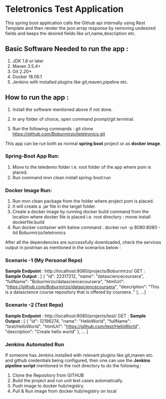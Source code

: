 # Teletronics Test Application
This spring boot application calls the Github api internally using Rest Template and then render the json array response by removing undesired fields and keeps the desired fields like url,name,description etc.

## Basic Software Needed to run the app :
1. JDK 1.8 or later
2. Maven 3.5.4+
3. Git 2.20+
4. Docker 18.06.1
5. Jenkins with installed plugins like git,maven,pipeline etc.

## How to run the app :
1. Install the software mentioned above if not done.

2. In any folder of choice, open command prompt/git terminal.

3. Run the following commands :
  git clone https://github.com/Boburmirzo/teletronics.git
  
  This app can be run both as normal **spring boot** project or as **docker image**.
### Spring-Boot App Run:
1. Move to the teledemo folder i.e. root folder of the app where pom is placed.
2. Run command mvn clean install spring-boot:run

### Docker Image Run:
1. Run mvn clean package from the folder where project pom is placed.
2. It will create a .jar file in the target folder.
3. Create a docker image by running docker build command from the location where docker file is placed i.e. root directory :
   mvnw install dockerfile:build
4. Run docker container with below command :
   docker run -p 8080:8080 -itd Boburmirzo/teletronics

After all the dependencies are successfully downloaded, check the services output in postman as mentioned in the scenarios below :

### Scenario -1 (My Personal Repo)
**Sample Endpoint** : http://localhost:8080/projects/Boburmirzo/ GET :
**Sample Output** : [
    {
        "id": 22317212,
        "name": "datasciencecoursera",
        "fullName": "Boburmirzo/datasciencecoursera",
        "htmlUrl": "https://github.com/Boburmirzo/datasciencecoursera",
        "description": "This is a datascience course repository that is offered by coursera ."
    },
    ...]
### Scenario -2 (Test Repo)
**Sample Endpoint** : http://localhost:8080/projects/test/ GET :
**Sample Output** : [
    {
        "id": 12196274,
        "name": "HelloWorld",
        "fullName": "test/HelloWorld",
        "htmlUrl": "https://github.com/test/HelloWorld",
        "description": "Create hello world"
    },
    ...
    ]
### Jenkins Automated Run
If someone has Jenkins installed with relevant plugins like git,maven etc. and github credentials being configured, then one can use the **Jenkins pipeline script** mentioned in the root directory to do the following :
1. Clone the Repository from GITHUB
2. Build the project and run unit test cases automatically.
3. Push image to docker hub/registry.
4. Pull & Run image from docker hub/registry on local
